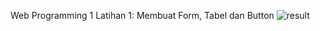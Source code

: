 Web Programming 1 
Latihan 1: Membuat Form, Tabel dan Button
![result](https://github.com/user-attachments/assets/4c2032ef-0ff3-4b7e-bb5d-459bb3c195cb)
